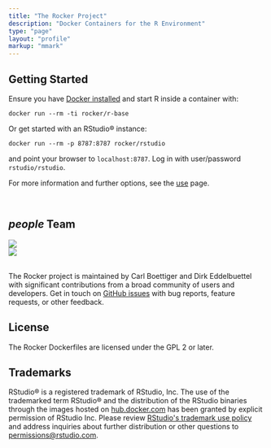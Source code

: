 ```yaml
---
title: "The Rocker Project"
description: "Docker Containers for the R Environment"
type: "page"
layout: "profile"
markup: "mmark"
---
```



## <i class="fa fa-rocket"></i> Getting Started ##

Ensure you have [Docker installed](https://docs.docker.com/installation/) and start R inside a container with: 

```
docker run --rm -ti rocker/r-base
```

Or get started with an RStudio® instance:

```
docker run --rm -p 8787:8787 rocker/rstudio
```

and point your browser to `localhost:8787`.  Log in with user/password `rstudio/rstudio`.  

For more information and further options, see the [use](/use) page.

&nbsp;
<div class="section">
<h2> <i class="material-icons">people</i> Team </h2>
<div class = "row">
<div class="col-md-4 col-md-offset-2">
<a href="https://twitter.com/cboettig"><img class="img-circle img-raised img-responsive center-block" src="/img/cboettig.jpg"/></a>
</div>
<div class="col-md-4">
<a href="https://twitter.com/eddelbuettel"><img class="img-circle img-raised img-responsive center-block" src="/img/edd.jpg"/></a>
</div>
</div>
<br/>

The Rocker project is maintained by Carl Boettiger and Dirk Eddelbuettel with significant contributions from a broad community of users and developers. Get in touch on [GitHub issues](https://github.com/rocker-org/rocker/issues) with bug reports, feature requests, or other feedback.  

</div>



## <i class="fa fa-balance-scale"></i> License ##

The Rocker Dockerfiles are licensed under the GPL 2 or later.

##  <i class="fa fa-trademark"></i> Trademarks ##

RStudio® is a registered trademark of RStudio, Inc.  The use of the trademarked term RStudio® and the distribution of the RStudio binaries through the images hosted on [hub.docker.com](https://registry.hub.docker.com/) has been granted by explicit permission of RStudio Inc.  Please review [RStudio's trademark use policy](http://www.rstudio.com/about/trademark/) and address inquiries about further distribution or other questions to [permissions@rstudio.com](emailto:permissions@rstudio.com).


